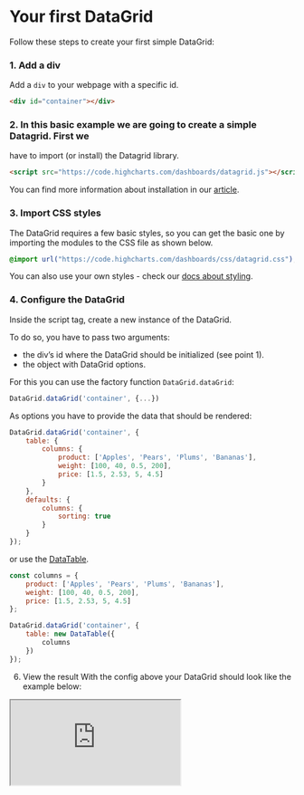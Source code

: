 Your first DataGrid
===

Follow these steps to create your first simple DataGrid:

### 1. Add a div
Add a `div` to your webpage with a specific id.

```html
<div id="container"></div>
```

### 2. In this basic example we are going to create a simple Datagrid. First we
have to import (or install) the Datagrid library.

```html
<script src="https://code.highcharts.com/dashboards/datagrid.js"></script>
```

You can find more information about installation in our [article](https://www.highcharts.com/docs/datagrid/installation).

### 3. Import CSS styles
The DataGrid requires a few basic styles, so you can get the basic one by
importing the modules to the CSS file as shown below.

```css
@import url("https://code.highcharts.com/dashboards/css/datagrid.css");
```

You can also use your own styles - check our [docs about styling](https://www.highcharts.com/docs/dashboards/style-by-css).

### 4. Configure the DataGrid
Inside the script tag, create a new instance of the DataGrid.  

To do so, you have to pass two arguments:  
* the div’s id where the DataGrid should be initialized (see point 1).
* the object with DataGrid options.

For this you can use the factory function `DataGrid.dataGrid`:

```js
DataGrid.dataGrid('container', {...})
```

As options you have to provide the data that should be rendered:
```js
DataGrid.dataGrid('container', {
    table: {
        columns: {
            product: ['Apples', 'Pears', 'Plums', 'Bananas'],
            weight: [100, 40, 0.5, 200],
            price: [1.5, 2.53, 5, 4.5]
        }
    },
    defaults: {
        columns: {
            sorting: true
        }
    }
});
```

or use the [DataTable](https://www.highcharts.com/docs/dashboards/data-table).

```js
const columns = {
    product: ['Apples', 'Pears', 'Plums', 'Bananas'],
    weight: [100, 40, 0.5, 200],
    price: [1.5, 2.53, 5, 4.5]
};

DataGrid.dataGrid('container', {
    table: new DataTable({
        columns
    })
});
```

6. View the result
With the config above your DataGrid should look like the example below:

<iframe src="https://www.highcharts.com/samples/embed/data-grid/demo/your-first-datagrid" allow="fullscreen"></iframe>
